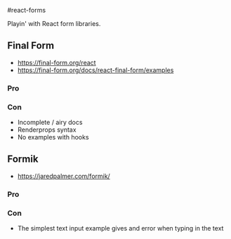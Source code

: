 #react-forms

Playin' with React form libraries.

## Final Form

- https://final-form.org/react
- https://final-form.org/docs/react-final-form/examples

### Pro

### Con

- Incomplete / airy docs
- Renderprops syntax
- No examples with hooks

## Formik

- https://jaredpalmer.com/formik/

### Pro

### Con

- The simplest text input example gives and error when typing in the text
